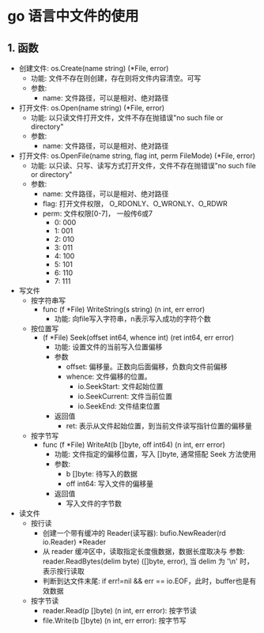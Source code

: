 # go 语言中文件的使用

## 1. 函数

- 创建文件: os.Create(name string) (*File, error)
  - 功能: 文件不存在则创建，存在则将文件内容清空。可写
  - 参数:
    - name: 文件路径，可以是相对、绝对路径
- 打开文件: os.Open(name string) (*File, error)
  - 功能: 以只读文件打开文件，文件不存在抛错误"no such file or directory"
  - 参数:
    - name: 文件路径，可以是相对、绝对路径
- 打开文件: os.OpenFile(name string, flag int, perm FileMode) (*File, error)
  - 功能: 以只读、只写、读写方式打开文件，文件不存在抛错误"no such file or directory"
  - 参数:
    - name: 文件路径，可以是相对、绝对路径
    - flag: 打开文件权限， O_RDONLY、O_WRONLY、O_RDWR
    - perm: 文件权限[0-7]， 一般传6或7
      - 0: 000
      - 1: 001
      - 2: 010
      - 3: 011
      - 4: 100
      - 5: 101
      - 6: 110
      - 7: 111
- 写文件
  - 按字符串写
    - func (f *File) WriteString(s string) (n int, err error)
      - 功能: 向file写入字符串，n表示写入成功的字符个数
  - 按位置写
    - (f *File) Seek(offset int64, whence int) (ret int64, err error)
      - 功能: 设置文件的当前写入位置偏移
      - 参数
        - offset: 偏移量。正数向后面偏移，负数向文件前偏移
        - whence: 文件偏移的位置。
          - io.SeekStart: 文件起始位置
          - io.SeekCurrent: 文件当前位置
          - io.SeekEnd: 文件结束位置
      - 返回值
        - ret: 表示从文件起始位置，到当前文件读写指针位置的偏移量
  - 按字节写
    - func (f *File) WriteAt(b []byte, off int64) (n int, err error)
      - 功能: 文件指定的偏移位置，写入 []byte, 通常搭配 Seek 方法使用
      - 参数:
        - b []byte: 待写入的数据
        - off int64: 写入文件的偏移量
      - 返回值
        - 写入文件的字节数
- 读文件
  - 按行读
    - 创建一个带有缓冲的 Reader(读写器): bufio.NewReader(rd io.Reader) *Reader
    - 从 reader 缓冲区中，读取指定长度俄数据，数据长度取决与 参数: reader.ReadBytes(delim byte) ([]byte, error), 当 delim 为 '\n' 时，表示按行读取
    - 判断到达文件末尾: if err!=nil && err == io.EOF，此时，buffer也是有效数据
  - 按字节读
    - reader.Read(p []byte) (n int, err error): 按字节读
    - file.Write(b []byte) (n int, err error): 按字节写

